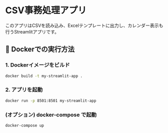 # CSV事務処理アプリ

このアプリはCSVを読み込み、Excelテンプレートに出力し、カレンダー表示も行うStreamlitアプリです。


## 🚀 Dockerでの実行方法

### 1. Dockerイメージをビルド
```bash
docker build -t my-streamlit-app .
```

### 2. アプリを起動
```bash
docker run -p 8501:8501 my-streamlit-app
```

### (オプション) docker-compose で起動
```bash
docker-compose up
```
